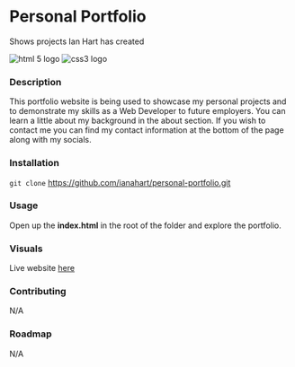 # Personal Portfolio

Shows projects Ian Hart has created

![html 5 logo](https://camo.githubusercontent.com/d2da7e7ec8424780720101d4853c64dffb81dc69dfdd25a0ce88cdb3848bbc6f/68747470733a2f2f696d672e736869656c64732e696f2f7374617469632f76313f7374796c653d666f722d7468652d6261646765266d6573736167653d48544d4c3526636f6c6f723d453334463236266c6f676f3d48544d4c35266c6f676f436f6c6f723d464646464646266c6162656c3d)
![css3 logo](https://camo.githubusercontent.com/9fe0ddca8c80fd49703246ca3b9a894ddfdc9c1c80f6ab5de92bbe91471dbab8/68747470733a2f2f696d672e736869656c64732e696f2f7374617469632f76313f7374796c653d666f722d7468652d6261646765266d6573736167653d4353533326636f6c6f723d313537324236266c6f676f3d43535333266c6f676f436f6c6f723d464646464646266c6162656c3d)


### Description

This portfolio website is being used to showcase my personal projects and to
demonstrate my skills as a Web Developer to future employers. You can learn
a little about my background in the about section. If you wish to contact me
you can find my contact information at the bottom of the page along with my socials.

### Installation

`git clone` https://github.com/ianahart/personal-portfolio.git

### Usage

Open up the **index.html** in the root of the folder
and explore the portfolio.

### Visuals

Live website [here](https://ianahart.github.io/personal-portfolio/)

### Contributing

N/A

### Roadmap

N/A
